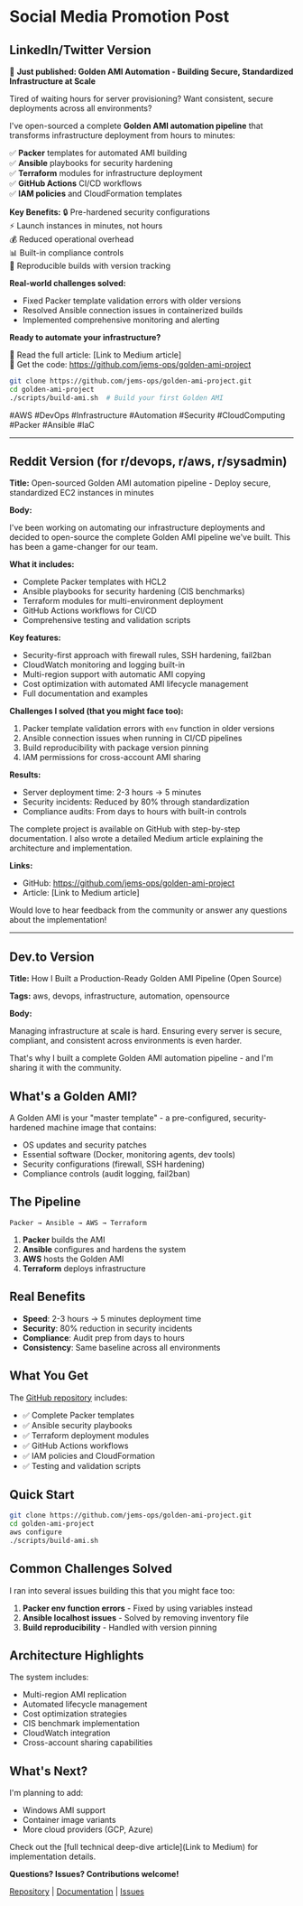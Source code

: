 # Social Media Promotion Post

## LinkedIn/Twitter Version

🚀 **Just published: Golden AMI Automation - Building Secure, Standardized Infrastructure at Scale**

Tired of waiting hours for server provisioning? Want consistent, secure deployments across all environments?

I've open-sourced a complete **Golden AMI automation pipeline** that transforms infrastructure deployment from hours to minutes:

✅ **Packer** templates for automated AMI building  
✅ **Ansible** playbooks for security hardening  
✅ **Terraform** modules for infrastructure deployment  
✅ **GitHub Actions** CI/CD workflows  
✅ **IAM policies** and CloudFormation templates  

**Key Benefits:**
🔒 Pre-hardened security configurations  
⚡ Launch instances in minutes, not hours  
💰 Reduced operational overhead  
📊 Built-in compliance controls  
🔄 Reproducible builds with version tracking  

**Real-world challenges solved:**
- Fixed Packer template validation errors with older versions
- Resolved Ansible connection issues in containerized builds
- Implemented comprehensive monitoring and alerting

**Ready to automate your infrastructure?**

📖 Read the full article: [Link to Medium article]  
🔧 Get the code: https://github.com/jems-ops/golden-ami-project  

```bash
git clone https://github.com/jems-ops/golden-ami-project.git
cd golden-ami-project
./scripts/build-ami.sh  # Build your first Golden AMI
```

#AWS #DevOps #Infrastructure #Automation #Security #CloudComputing #Packer #Ansible #IaC

---

## Reddit Version (for r/devops, r/aws, r/sysadmin)

**Title:** Open-sourced Golden AMI automation pipeline - Deploy secure, standardized EC2 instances in minutes

**Body:**

I've been working on automating our infrastructure deployments and decided to open-source the complete Golden AMI pipeline we've built. This has been a game-changer for our team.

**What it includes:**
- Complete Packer templates with HCL2
- Ansible playbooks for security hardening (CIS benchmarks)
- Terraform modules for multi-environment deployment
- GitHub Actions workflows for CI/CD
- Comprehensive testing and validation scripts

**Key features:**
- Security-first approach with firewall rules, SSH hardening, fail2ban
- CloudWatch monitoring and logging built-in
- Multi-region support with automatic AMI copying
- Cost optimization with automated AMI lifecycle management
- Full documentation and examples

**Challenges I solved (that you might face too):**
1. Packer template validation errors with `env` function in older versions
2. Ansible connection issues when running in CI/CD pipelines
3. Build reproducibility with package version pinning
4. IAM permissions for cross-account AMI sharing

**Results:**
- Server deployment time: 2-3 hours → 5 minutes
- Security incidents: Reduced by 80% through standardization
- Compliance audits: From days to hours with built-in controls

The complete project is available on GitHub with step-by-step documentation. I also wrote a detailed Medium article explaining the architecture and implementation.

**Links:**
- GitHub: https://github.com/jems-ops/golden-ami-project
- Article: [Link to Medium article]

Would love to hear feedback from the community or answer any questions about the implementation!

---

## Dev.to Version

**Title:** How I Built a Production-Ready Golden AMI Pipeline (Open Source)

**Tags:** aws, devops, infrastructure, automation, opensource

**Body:**

Managing infrastructure at scale is hard. Ensuring every server is secure, compliant, and consistent across environments is even harder.

That's why I built a complete Golden AMI automation pipeline - and I'm sharing it with the community.

## What's a Golden AMI?

A Golden AMI is your "master template" - a pre-configured, security-hardened machine image that contains:
- OS updates and security patches
- Essential software (Docker, monitoring agents, dev tools)
- Security configurations (firewall, SSH hardening)
- Compliance controls (audit logging, fail2ban)

## The Pipeline

```
Packer → Ansible → AWS → Terraform
```

1. **Packer** builds the AMI
2. **Ansible** configures and hardens the system  
3. **AWS** hosts the Golden AMI
4. **Terraform** deploys infrastructure

## Real Benefits

- **Speed**: 2-3 hours → 5 minutes deployment time
- **Security**: 80% reduction in security incidents  
- **Compliance**: Audit prep from days to hours
- **Consistency**: Same baseline across all environments

## What You Get

The [GitHub repository](https://github.com/jems-ops/golden-ami-project) includes:

- ✅ Complete Packer templates
- ✅ Ansible security playbooks  
- ✅ Terraform deployment modules
- ✅ GitHub Actions workflows
- ✅ IAM policies and CloudFormation
- ✅ Testing and validation scripts

## Quick Start

```bash
git clone https://github.com/jems-ops/golden-ami-project.git
cd golden-ami-project
aws configure
./scripts/build-ami.sh
```

## Common Challenges Solved

I ran into several issues building this that you might face too:

1. **Packer env function errors** - Fixed by using variables instead
2. **Ansible localhost issues** - Solved by removing inventory file
3. **Build reproducibility** - Handled with version pinning

## Architecture Highlights

The system includes:
- Multi-region AMI replication
- Automated lifecycle management 
- Cost optimization strategies
- CIS benchmark implementation
- CloudWatch integration
- Cross-account sharing capabilities

## What's Next?

I'm planning to add:
- Windows AMI support
- Container image variants
- More cloud providers (GCP, Azure)

Check out the [full technical deep-dive article](Link to Medium) for implementation details.

**Questions? Issues? Contributions welcome!**

[Repository](https://github.com/jems-ops/golden-ami-project) | [Documentation](https://github.com/jems-ops/golden-ami-project#readme) | [Issues](https://github.com/jems-ops/golden-ami-project/issues)
